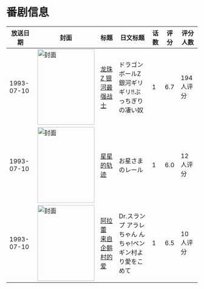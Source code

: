 # 番剧信息

|放送日期|封面|标题|日文标题|话数|评分|评分人数|
|---|---|---|---|---|---|---|
|1993-07-10|<img src="//lain.bgm.tv/pic/cover/c/2a/d8/45394_P8f90.jpg" alt="封面" style="width:150px;height:200px;object-fit:cover;">|[龙珠Z 银河最强战士](https://bangumi.tv/subject/45394)|ドラゴンボールZ 銀河ギリギリ!!ぶっちぎりの凄い奴|1|6.7|194人评分|
|1993-07-10|<img src="//lain.bgm.tv/pic/cover/c/ee/3d/63015_iQIFI.jpg" alt="封面" style="width:150px;height:200px;object-fit:cover;">|[星星的轨迹](https://bangumi.tv/subject/63015)|お星さまのレール|1|6.0|12人评分|
|1993-07-10|<img src="//lain.bgm.tv/pic/cover/c/ed/30/82725_PXbQf.jpg" alt="封面" style="width:150px;height:200px;object-fit:cover;">|[阿拉蕾 来自企鹅村的爱](https://bangumi.tv/subject/82725)|Dr.スランプ アラレちゃん んちゃ!ペンギン村より愛をこめて|1|6.5|10人评分|
